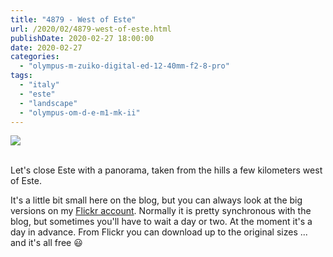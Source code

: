 ```yaml
---
title: "4879 - West of Este"
url: /2020/02/4879-west-of-este.html
publishDate: 2020-02-27 18:00:00
date: 2020-02-27
categories: 
  - "olympus-m-zuiko-digital-ed-12-40mm-f2-8-pro"
tags: 
  - "italy"
  - "este"
  - "landscape"
  - "olympus-om-d-e-m1-mk-ii"
---
```

<div class="container">
<div class="center"><a target="_blank" href="https://d25zfm9zpd7gm5.cloudfront.net/1200x1200/2018/20180512_171219-Pano_lr.jpg"><img class="webfeedsFeaturedVisual" src="https://d25zfm9zpd7gm5.cloudfront.net/0600x0600/2018/20180512_171219-Pano_lr.jpg" /></a></div>
</div>
<br />

Let's close Este with a panorama, taken from the hills a few
kilometers west of Este.

It's a little bit small here on the blog, but you can always look at
the big versions on my [Flickr
account](https://www.flickr.com/photos/amanessinger/). Normally it
is pretty synchronous with the blog, but sometimes you'll have to
wait a day or two. At the moment it's a day in advance. From Flickr
you can download up to the original sizes ... and it's all free
:smiley: